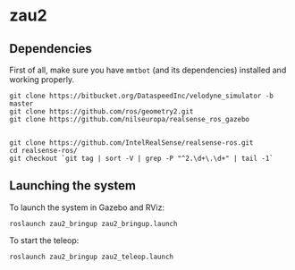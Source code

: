 # zau2

## Dependencies
First of all, make sure you have `mmtbot` (and its dependencies) installed and working properly.

```
git clone https://bitbucket.org/DataspeedInc/velodyne_simulator -b master
git clone https://github.com/ros/geometry2.git
git clone https://github.com/nilseuropa/realsense_ros_gazebo


git clone https://github.com/IntelRealSense/realsense-ros.git
cd realsense-ros/
git checkout `git tag | sort -V | grep -P "^2.\d+\.\d+" | tail -1`
```

## Launching the system

To launch the system in Gazebo and RViz:

`roslaunch zau2_bringup zau2_bringup.launch`

To start the teleop:

`roslaunch zau2_bringup zau2_teleop.launch`
